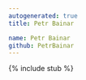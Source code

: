 ```yaml
---
autogenerated: true
title: Petr Bainar

name: Petr Bainar
github: PetrBainar
---
```

{% include stub %}

